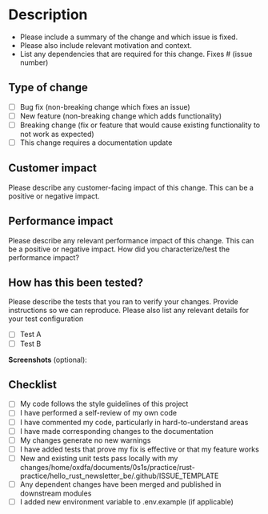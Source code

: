 # Description

- Please include a summary of the change and which issue is fixed.
- Please also include relevant motivation and context.
- List any dependencies that are required for this change.
  Fixes # (issue number)

## Type of change

- [ ] Bug fix (non-breaking change which fixes an issue)
- [ ] New feature (non-breaking change which adds functionality)
- [ ] Breaking change (fix or feature that would cause existing functionality to not work as expected)
- [ ] This change requires a documentation update

## Customer impact

Please describe any customer-facing impact of this change. This can be a positive or negative impact.

## Performance impact

Please describe any relevant performance impact of this change. This can be a positive or negative impact. How did you characterize/test the performance impact?

## How has this been tested?

Please describe the tests that you ran to verify your changes. Provide instructions so we can reproduce. Please also list any relevant details for your test configuration

- [ ] Test A
- [ ] Test B

**Screenshots** (optional):

## Checklist

- [ ] My code follows the style guidelines of this project
- [ ] I have performed a self-review of my own code
- [ ] I have commented my code, particularly in hard-to-understand areas
- [ ] I have made corresponding changes to the documentation
- [ ] My changes generate no new warnings
- [ ] I have added tests that prove my fix is effective or that my feature works
- [ ] New and existing unit tests pass locally with my changes/home/oxdfa/documents/0s1s/practice/rust-practice/hello_rust_newsletter_be/.github/ISSUE_TEMPLATE
- [ ] Any dependent changes have been merged and published in downstream modules
- [ ] I added new environment variable to .env.example (if applicable)
